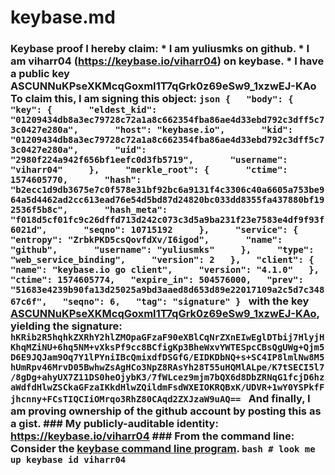# keybase.md
### Keybase proof  I hereby claim:    * I am yuliusmks on github.   * I am viharr04 (https://keybase.io/viharr04) on keybase.   * I have a public key ASCUNNuKPseXKMcqGoxmI1T7qGrk0z69eSw9_1xzwEJ-KAo  To claim this, I am signing this object:  ```json {   "body": {     "key": {       "eldest_kid": "01209434db8a3ec79728c72a1a8c662354fba86ae4d33ebd792c3dff5c73c0427e280a",       "host": "keybase.io",       "kid": "01209434db8a3ec79728c72a1a8c662354fba86ae4d33ebd792c3dff5c73c0427e280a",       "uid": "2980f224a942f656bf1eefc0d3fb5719",       "username": "viharr04"     },     "merkle_root": {       "ctime": 1574605770,       "hash": "b2ecc1d9db3675e7c0f578e31bf92bc6a9131f4c3306c40a6605a753be964a5d4462ad2cc613ead76e54d5bd87d24820bc033dd8355fa437880bf192536f5b8c",       "hash_meta": "f018d5cf01fc9c26dffd713d242c073c3d5a9ba231f23e7583e4df9f93f6021d",       "seqno": 10715192     },     "service": {       "entropy": "ZrbkPKD5csQovfdXv/I6igod",       "name": "github",       "username": "yuliusmks"     },     "type": "web_service_binding",     "version": 2   },   "client": {     "name": "keybase.io go client",     "version": "4.1.0"   },   "ctime": 1574605774,   "expire_in": 504576000,   "prev": "51683e4239b90fa13d25025a9bd3aaed8d653d89e22017109a2c5d7c34867c6f",   "seqno": 6,   "tag": "signature" } ```  with the key [ASCUNNuKPseXKMcqGoxmI1T7qGrk0z69eSw9_1xzwEJ-KAo](https://keybase.io/viharr04), yielding the signature:  ``` hKRib2R5hqhkZXRhY2hlZMOpaGFzaF90eXBlCqNrZXnEIwEglDTbij7HlyjHKhqMZiNU+6hq5NM+vXksPf9cc8BCfigKp3BheWxvYWTESpcCBsQgUWg+Qjm5D6E9JQJam9Oq7Y1lPYniIBcQmixdfDSGfG/EIDKDbNQ+s+SC4IP8lmlNw8M5hUmRpv46MrvD05BwhwZsAgHCo3NpZ8RAsYh28T55uHQMlALpe/K7tSECI5l7/8gDg+ahyUX7Z11DS0heOjybK3/7fWLcez9mjm7bQX6d8DbZRNqG1fcjD6hzaWdfdHlwZSCkaGFzaIKkdHlwZQildmFsdWXEIOKRQBxK/UDVR+1wY0YSPkfFjhcnny+FCsTIQCIiOMrqo3RhZ80CAqd2ZXJzaW9uAQ==  ```  And finally, I am proving ownership of the github account by posting this as a gist.  ### My publicly-auditable identity:  https://keybase.io/viharr04  ### From the command line:  Consider the [keybase command line program](https://keybase.io/download).  ```bash # look me up keybase id viharr04 ```
